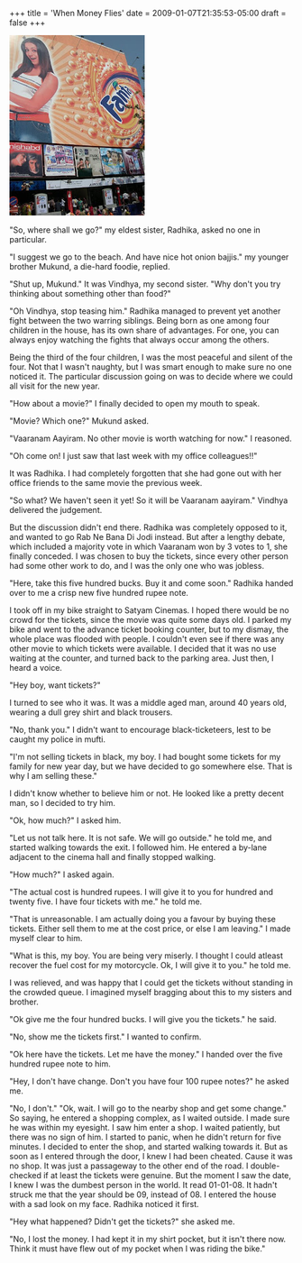 +++
title = 'When Money Flies'
date = 2009-01-07T21:35:53-05:00
draft = false
+++

![theater](../images/money-flies.jpg)

"So, where shall we go?" my eldest sister, Radhika, asked no one in particular. 

"I suggest we go to the beach. And have nice hot onion bajjis." my younger brother Mukund, a die-hard foodie, replied. 

"Shut up, Mukund." It was Vindhya, my second sister. "Why don't you try thinking about something other than food?" 

"Oh Vindhya, stop teasing him." Radhika managed to prevent yet another fight between the two warring siblings. Being born as one among four children in the house, has its own share of advantages. For one, you can always enjoy watching the fights that always occur among the others. 

Being the third of the four children, I was the most peaceful and silent of the four. Not that I wasn't naughty, but I was smart enough to make sure no one noticed it. The particular discussion going on was to decide where we could all visit for the new year. 

"How about a movie?" I finally decided to open my mouth to speak. 

"Movie? Which one?" Mukund asked. 

"Vaaranam Aayiram. No other movie is worth watching for now." I reasoned. 

"Oh come on! I just saw that last week with my office colleagues!!" 

It was Radhika. I had completely forgotten that she had gone out with her office friends to the same movie the previous week. 

"So what? We haven't seen it yet! So it will be Vaaranam aayiram." Vindhya delivered the judgement. 

But the discussion didn't end there. Radhika was completely opposed to it, and wanted to go Rab Ne Bana Di Jodi instead. But after a lengthy debate, which included a majority vote in which Vaaranam won by 3 votes to 1, she finally conceded. I was chosen to buy the tickets, since every other person had some other work to do, and I was the only one who was jobless. 

"Here, take this five hundred bucks. Buy it and come soon." Radhika handed over to me a crisp new five hundred rupee note. 

I took off in my bike straight to Satyam Cinemas. I hoped there would be no crowd for the tickets, since the movie was quite some days old. I parked my bike and went to the advance ticket booking counter, but to my dismay, the whole place was flooded with people. I couldn't even see if there was any other movie to which tickets were available. I decided that it was no use waiting at the counter, and turned back to the parking area. Just then, I heard a voice. 

"Hey boy, want tickets?" 

I turned to see who it was. It was a middle aged man, around 40 years old, wearing a dull grey shirt and black trousers. 

"No, thank you." I didn't want to encourage black-ticketeers, lest to be caught my police in mufti. 

"I'm not selling tickets in black, my boy. I had bought some tickets for my family for new year day, but we have decided to go somewhere else. That is why I am selling these." 

I didn't know whether to believe him or not. He looked like a pretty decent man, so I decided to try him. 

"Ok, how much?" I asked him. 

"Let us not talk here. It is not safe. We will go outside." he told me, and started walking towards the exit. I followed him. He entered a by-lane adjacent to the cinema hall and finally stopped walking. 

"How much?" I asked again. 

"The actual cost is hundred rupees. I will give it to you for hundred and twenty five. I have four tickets with me." he told me. 

"That is unreasonable. I am actually doing you a favour by buying these tickets. Either sell them to me at the cost price, or else I am leaving." I made myself clear to him. 

"What is this, my boy. You are being very miserly. I thought I could atleast recover the fuel cost for my motorcycle. Ok, I will give it to you." he told me. 

I was relieved, and was happy that I could get the tickets without standing in the crowded queue. I imagined myself bragging about this to my sisters and brother. 

"Ok give me the four hundred bucks. I will give you the tickets." he said. 

"No, show me the tickets first." I wanted to confirm. 

"Ok here have the tickets. Let me have the money." I handed over the five hundred rupee note to him. 

"Hey, I don't have change. Don't you have four 100 rupee notes?" he asked me. 

"No, I don't." "Ok, wait. I will go to the nearby shop and get some change." So saying, he entered a shopping complex, as I waited outside. I made sure he was within my eyesight. I saw him enter a shop. I waited patiently, but there was no sign of him. I started to panic, when he didn't return for five minutes. I decided to enter the shop, and started walking towards it. But as soon as I entered through the door, I knew I had been cheated. Cause it was no shop. It was just a passageway to the other end of the road. I double-checked if at least the tickets were genuine. But the moment I saw the date, I knew I was the dumbest person in the world. It read 01-01-08. It hadn't struck me that the year should be 09, instead of 08. I entered the house with a sad look on my face. Radhika noticed it first. 

"Hey what happened? Didn't get the tickets?" she asked me. 

"No, I lost the money. I had kept it in my shirt pocket, but it isn't there now. Think it must have flew out of my pocket when I was riding the bike." 